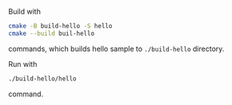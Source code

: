 Build with

```bash
cmake -B build-hello -S hello
cmake --build buil-hello
```

commands, which builds hello sample to `./build-hello` directory.

Run with

```bash
./build-hello/hello
```

command.
